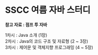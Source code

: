# SSCC 여름 자바 스터디
**참고 자료 : 점프 투 자바**   
   
1차시 : Java 소개 (1장)   
2차시 : Java의 코드 구조 및 자료형 (2 ~ 3장)   
3차시 : 제어문 및 객체지향 프로그래밍 (4 ~ 5장)   
